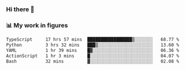 ### Hi there 👋

### 📊 My work in figures

<!--START_SECTION:waka-->

```txt
TypeScript     17 hrs 57 mins  █████████████████▒░░░░░░░   68.77 %
Python         3 hrs 32 mins   ███▒░░░░░░░░░░░░░░░░░░░░░   13.60 %
YAML           1 hr 39 mins    █▓░░░░░░░░░░░░░░░░░░░░░░░   06.36 %
ActionScript   1 hr 3 mins     █░░░░░░░░░░░░░░░░░░░░░░░░   04.07 %
Bash           32 mins         ▓░░░░░░░░░░░░░░░░░░░░░░░░   02.08 %
```

<!--END_SECTION:waka-->
